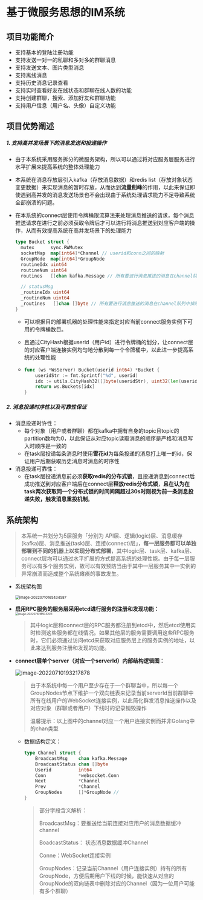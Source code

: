 # 基于微服务思想的IM系统



## 项目功能简介

* 支持基本的登陆注册功能
* 支持发送一对一的私聊和多对多的群聊消息
* 支持发送文本、图片类型消息
* 支持离线消息
* 支持历史消息记录查看
* 支持实时查看好友在线状态和群聊在线人数的功能
* 支持创建群聊，搜索、添加好友和群聊功能
* 支持用户信息（用户名、头像）自定义功能

## 项目优势阐述

##### 1. 支持高并发场景下的消息发送和投递操作

* 由于本系统采用服务拆分的微服务架构，所以可以通过将对应服务层服务进行水平扩展来提高系统的整体处理能力

* 本系统在消息存放层引入kafka（存放消息数据）和redis list（存放对象状态变更数据）来实现消息的暂时存放，从而达到**流量削峰**的作用，以此来保证即使遇到高并发的消息发送场景也不会出现由于系统处理请求能力不足导致系统全部崩溃的问题。

* 在本系统的connect层使用令牌桶限流算法来处理消息推送的请求，每个消息推送请求在进行之前必须获取令牌后才可以进行将消息推送到对应客户端的操作，从而有效提高系统在高并发场景下的处理能力
  ```go
  type Bucket struct {
  	mutex      sync.RWMutex
  	socketMap  map[int64]*Channel // userid和conn之间的映射
  	GroupNode  map[int64]*GroupNode
  	routineIdx uint64
  	routineNum uint64
  	routines   []chan kafka.Message // 所有要进行消息推送的消息在channel队列中排队
  
  	// statusMsg
  	_routineIdx uint64
  	_routineNum uint64
  	_routines   []chan []byte // 所有要进行消息推送的消息在channel队列中排队
  }
  ```

  * 可以根据目的部署机器的处理性能来指定对应当前connect服务实例下可用的令牌桶数目。

  * 且通过CityHash根据userid（用户id）进行令牌桶的划分，让connect层的对应客户端连接实例均匀地分散到每一个令牌桶中，以此进一步提高系统的处理性能

  * ```go
    func (ws *WsServer) Bucket(userid int64) *Bucket {
    	useridStr := fmt.Sprintf("%d", userid)
    	idx := utils.CityHash32([]byte(useridStr), uint32(len(useridStr))) % ws.bucketNum
    	return ws.Buckets[idx]
    }
    ```

##### 2. 消息投递时序性以及可靠性保证

* 消息投递时许性：
  * 每个对象（用户或者群聊）都在kafka中拥有自身的topic且topic的partition数均为0，以此保证从对应topic读取消息的顺序是严格和消息写入时顺序是一致的
  * 在task层投递每条消息时使用**雪花id**为每条投递的消息打上唯一的id，保证用户后期获取历史消息时消息的时序性
* 消息投递可靠性：
  * 在task层投递消息前必须**获取redis的分布式锁**，且投递消息到connect后成功推送到对应客户端后在connect层**释放redis分布式锁**，**且在认为在task两次获取同一个分布式锁的时间间隔超过30s时则视为前一条消息投递失败，触发消息重投机制**。

## 系统架构

> 本系统一共划分为5层服务「分别为 API层、逻辑(logic)层、消息缓存(kafka)层、消息推送(task)层、连接(connect)层」，**每一层服务都可以单独部署到不同的机器上以实现分布式部署**，其中logic层、task层、kafka层、connect层均可以通过水平扩展的方式提高系统的处理性能。由于每一层服务可以有多个服务实例，故可以有效预防当由于其中一层服务其中一实例的异常崩溃而造成整个系统瘫痪的事故发生。

* 系统架构图

  <img src="https://static.axiszql.com/articles/3b712bddd23a557d5f30f58ed6bf949f.png" alt="image-20220710165434587" style="zoom:67%;" />



* **启用RPC服务的服务层采用etcd进行服务的注册和发现功能：**
  <img src="https://static.axiszql.com/articles/612ed03212beba247034f29ed5c715e8.png" alt="image-20220710165037011" style="zoom:50%;" />

  > 其中logic层和connect层的RPC服务都注册到etcd中，然后etcd使用实时检测这些服务都在线情况。如果其他层的服务需要调用这些RPC服务时，它们必须通过访问etcd来获取对应服务层上的服务实例的地址，以此来达到服务注册和发现的功能。



* **connect层单个server（对应一个serverId）内部结构逻辑图：**

  ![image-20220710193217878](https://static.axiszql.com/articles/c2b9d120724a579d8e9b5513c08f78e9.png)

  > 由于本系统中每一个用户至少存在于一个群聊当中，所以每一个GroupNodes节点下维护一个双向链表来记录当前serverId当前群聊中所有在线用户的WebSocket连接实例，以此简化群发消息推送操作以及对应对象（群聊或者用户）下线时的记录销毁操作
  >
  > 温馨提示：以上图中的channel对应一个用户连接实例而并非Golang中的chan类型

  * 数据结构定义：

    ```go
    type Channel struct {
    	BroadcastMsg    chan kafka.Message 
    	BroadcastStatus chan []byte        
    	Userid          int64
    	Conn            *websocket.Conn
    	Next            *Channel 
    	Prev            *Channel
    	GroupNodes      []*GroupNode // 
    }
    ```

    > 部分字段含义解析：
    >
    > BroadcastMsg：要推送给当前连接对应用户的消息数据缓冲channel
    >
    > BoadcastStatus：  状态消息数据缓冲Channel
    >
    > Conne：WebSocket连接实例
    >
    > GroupNodes：记录当前Channel（用户连接实例）持有的所有GroupNode，方便后期用户下线的时候，能快速从对应的GroupNode的双向链表中删除对应的Channel（因为一位用户可能有多个群聊）